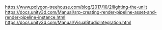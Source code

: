 https://www.polygon-treehouse.com/blog/2017/10/2/lighting-the-unlit
https://docs.unity3d.com/Manual/srp-creating-render-pipeline-asset-and-render-pipeline-instance.html
https://docs.unity3d.com/Manual/VisualStudioIntegration.html